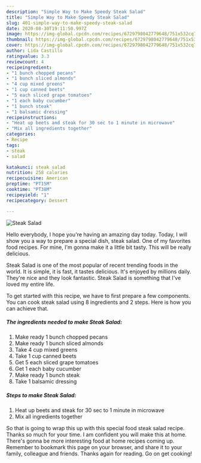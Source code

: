 ```yaml
---
description: "Simple Way to Make Speedy Steak Salad"
title: "Simple Way to Make Speedy Steak Salad"
slug: 401-simple-way-to-make-speedy-steak-salad
date: 2020-08-30T19:11:50.997Z
image: https://img-global.cpcdn.com/recipes/6729798042779648/751x532cq70/steak-salad-recipe-main-photo.jpg
thumbnail: https://img-global.cpcdn.com/recipes/6729798042779648/751x532cq70/steak-salad-recipe-main-photo.jpg
cover: https://img-global.cpcdn.com/recipes/6729798042779648/751x532cq70/steak-salad-recipe-main-photo.jpg
author: Lida Castillo
ratingvalue: 3.3
reviewcount: 4
recipeingredient:
- "1 bunch chopped pecans"
- "1 bunch sliced almonds"
- "4 cup mixed greens"
- "1 cup canned beets"
- "5 each sliced grape tomatoes"
- "1 each baby cucumber"
- "1 bunch steak"
- "1 balsamic dressing"
recipeinstructions:
- "Heat up beets and steak for 30 sec to 1 minute in microwave"
- "Mix all ingredients together"
categories:
- Recipe
tags:
- steak
- salad

katakunci: steak salad 
nutrition: 258 calories
recipecuisine: American
preptime: "PT15M"
cooktime: "PT38M"
recipeyield: "1"
recipecategory: Dessert

---
```



![Steak Salad](https://img-global.cpcdn.com/recipes/6729798042779648/751x532cq70/steak-salad-recipe-main-photo.jpg)

Hello everybody, I hope you're having an amazing day today. Today, I will show you a way to prepare a special dish, steak salad. One of my favorites food recipes. For mine, I'm gonna make it a little bit tasty. This will be really delicious.



Steak Salad is one of the most popular of recent trending foods in the world. It is simple, it is fast, it tastes delicious. It's enjoyed by millions daily. They're nice and they look fantastic. Steak Salad is something that I've loved my entire life.


To get started with this recipe, we have to first prepare a few components. You can cook steak salad using 8 ingredients and 2 steps. Here is how you can achieve that.

<!--inarticleads1-->

##### The ingredients needed to make Steak Salad:

1. Make ready 1 bunch chopped pecans
1. Make ready 1 bunch sliced almonds
1. Take 4 cup mixed greens
1. Take 1 cup canned beets
1. Get 5 each sliced grape tomatoes
1. Get 1 each baby cucumber
1. Make ready 1 bunch steak
1. Take 1 balsamic dressing




<!--inarticleads2-->

##### Steps to make Steak Salad:

1. Heat up beets and steak for 30 sec to 1 minute in microwave
1. Mix all ingredients together




So that is going to wrap this up with this special food steak salad recipe. Thanks so much for your time. I am confident you will make this at home. There's gonna be more interesting food at home recipes coming up. Remember to bookmark this page on your browser, and share it to your family, colleague and friends. Thanks again for reading. Go on get cooking!
